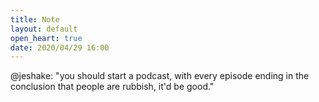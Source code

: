 ```yaml
---
title: Note
layout: default
open_heart: true
date: 2020/04/29 16:00
---
```


@jeshake: "you should start a podcast, with every episode ending in the conclusion that people are rubbish, it'd be good."
